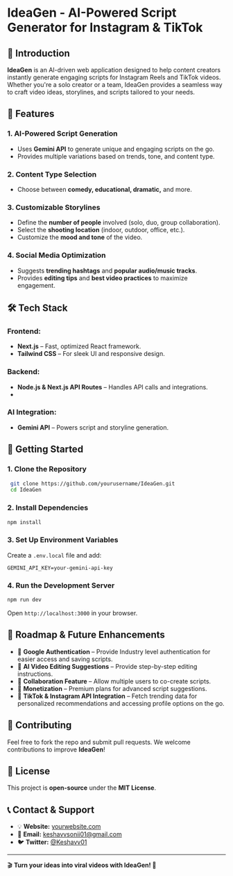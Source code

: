 # IdeaGen - AI-Powered Script Generator for Instagram & TikTok

## 🚀 Introduction
**IdeaGen** is an AI-driven web application designed to help content creators instantly generate engaging scripts for Instagram Reels and TikTok videos. Whether you're a solo creator or a team, IdeaGen provides a seamless way to craft video ideas, storylines, and scripts tailored to your needs.

## 🎯 Features
### 1. **AI-Powered Script Generation**
- Uses **Gemini API** to generate unique and engaging scripts on the go.
- Provides multiple variations based on trends, tone, and content type.

### 2. **Content Type Selection**
- Choose between **comedy, educational, dramatic,** and more.

### 3. **Customizable Storylines**
- Define the **number of people** involved (solo, duo, group collaboration).
- Select the **shooting location** (indoor, outdoor, office, etc.).
- Customize the **mood and tone** of the video.

### 4. **Social Media Optimization**
- Suggests **trending hashtags** and **popular audio/music tracks**.
- Provides **editing tips** and **best video practices** to maximize engagement.

## 🛠️ Tech Stack
### **Frontend:**
- **Next.js** – Fast, optimized React framework.
- **Tailwind CSS** – For sleek UI and responsive design.

### **Backend:**
- **Node.js & Next.js API Routes** – Handles API calls and integrations.
- 
### **AI Integration:**
- **Gemini API** – Powers script and storyline generation.

## 🚀 Getting Started
### **1. Clone the Repository**
```bash
 git clone https://github.com/yourusername/IdeaGen.git
 cd IdeaGen
```

### **2. Install Dependencies**
```bash
npm install
```

### **3. Set Up Environment Variables**
Create a `.env.local` file and add:
```
GEMINI_API_KEY=your-gemini-api-key
```

### **4. Run the Development Server**
```bash
npm run dev
```
Open `http://localhost:3000` in your browser.


## 📖 Roadmap & Future Enhancements
- 🔹 **Google Authentication** – Provide Industry level authentication for easier access and saving scripts.
- 🔹 **AI Video Editing Suggestions** – Provide step-by-step editing instructions.
- 🔹 **Collaboration Feature** – Allow multiple users to co-create scripts.
- 🔹 **Monetization** – Premium plans for advanced script suggestions.
- 🔹 **TikTok & Instagram API Integration** – Fetch trending data for personalized recommendations and accessing profile options on the go.

## 🤝 Contributing
Feel free to fork the repo and submit pull requests. We welcome contributions to improve **IdeaGen**!

## 📜 License
This project is **open-source** under the **MIT License**.

## 📞 Contact & Support
- 💡 **Website:** [yourwebsite.com](https://yourwebsite.com)
- 📧 **Email:** keshavvsonii01@gmail.com
- 🐦 **Twitter:** [@Keshavv01](https://x.com/Keshavv01)

---
🎬 **Turn your ideas into viral videos with IdeaGen! 🚀**
